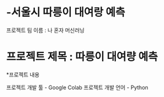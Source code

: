 # -서울시 따릉이 대여랑 예측

프로젝트 팀 이름 : 나 혼자 머신러닝

<h1> 프로젝트 제목 : 따릉이 대여량 예측 </h1>

*프로젝트 내용


프로젝트 개발 툴 - Google Colab </li>
프로젝트 개발 언어 - Python
